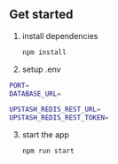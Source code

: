 ## Get started

1. install dependencies

   ```bash
   npm install
   ```
2. setup .env

```bash
PORT=
DATABASE_URL=

UPSTASH_REDIS_REST_URL=
UPSTASH_REDIS_REST_TOKEN=
```

3. start the app

   ```bash
   npm run start
   ```

